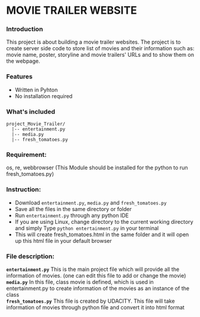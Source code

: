 # MOVIE TRAILER WEBSITE
### Introduction
This project is about building a movie trailer websites. The project is to create server side code to store list of movies and their information such as: movie name, poster, storyline and movie trailers' URLs and to show them on the webpage.
### Features
* Written in Pyhton
* No installation required

### What's included
```
project_Movie_Trailer/
  |-- entertainment.py
  |-- media.py
  |-- fresh_tomatoes.py
```

### Requirement:
os, re, webbrowser (This Module should be installed for the python to run fresh_tomatoes.py)

### Instruction:
* Download `entertainment.py`, `media.py` and `fresh_tomatoes.py`
* Save all the files in the same directory or folder
* Run `entertainment.py` through any python IDE
* If you are using Linux, change directory to the current working directory  
 and simply Type `python entertainment.py` in your terminal
* This will create fresh_tomatoes.html in the same folder and it will open up this html file in your default browser

### File description:
**`entertainment.py`**
This is the main project file which will provide all the information of movies. (one can edit this file to add or change the movie)  
**`media.py`**
In this file, class movie is defined, which is used in entertainment&#46;py to create information of the movies as an instance of the class  
**`fresh_tomatoes.py`** 
This file is created by UDACITY. This file will take information of movies through python file and convert it into html format
